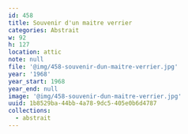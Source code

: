 ```yaml
---
id: 458
title: Souvenir d'un maitre verrier
categories: Abstrait
w: 92
h: 127
location: attic
note: null
file: '@img/458-souvenir-dun-maitre-verrier.jpg'
year: '1968'
year_start: 1968
year_end: null
image: '@img/458-souvenir-dun-maitre-verrier.jpg'
uuid: 1b8529ba-44bb-4a78-9dc5-405e0b6d4787
collections:
  - abstrait
---
```


